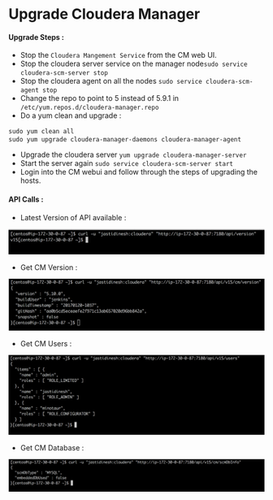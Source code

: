 # Upgrade Cloudera Manager

#### Upgrade Steps :
* Stop the `Cloudera Mangement Service` from the CM web UI.
* Stop the cloudera server service on the manager node`sudo service cloudera-scm-server stop`
* Stop the cloudera agent on all the nodes `sudo service cloudera-scm-agent stop`
* Change the repo to point to 5 instead of 5.9.1 in `/etc/yum.repos.d/cloudera-manager.repo`
* Do a yum clean and upgrade :
```commandline
sudo yum clean all
sudo yum upgrade cloudera-manager-daemons cloudera-manager-agent
```
* Upgrade the cloudera server `yum upgrade cloudera-manager-server `
* Start the server again `sudo service cloudera-scm-server start`
* Login into the CM webui and follow through the steps of upgrading the hosts.

#### API Calls :

* Latest Version of API available :

![api_version](../png/api_version.png)

* Get CM Version :

![cm_version](../png/api_cm_version.png)

* Get CM Users :

![cm_users](../png/api_users.png)

* Get CM Database :

![cm_db](../png/api_database.png)

